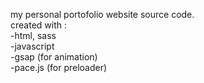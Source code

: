my personal portofolio website source code. <br>
created with : <br>
-html, sass <br>
-javascript <br>
-gsap (for animation)<br>
-pace.js (for preloader)<br>